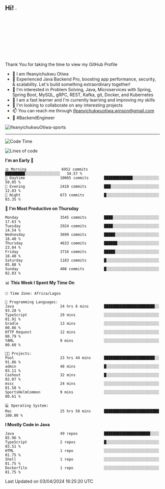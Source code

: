 <!-- BLOG-POST-LIST:START --><!-- BLOG-POST-LIST:END -->

## Hi! <img src="https://media.giphy.com/media/hvRJCLFzcasrR4ia7z/giphy.gif" width="4%"> 

Thank You for taking the time to view my GitHub Profile

- 👋 I am Ifeanyichukwu Otiwa
- 🚀 Experienced Java Backend Pro, boosting app performance, security, & scalability. Let's build something extraordinary together!
- 👀 I'm interested in Problem Solving, Java, Microservices with Spring, Spring Boot, MySQL, gRPC, REST, Kafka, git, Docker, and Kubernetes
- 🌱 I am a fast learner and I'm currently learning and improving my skills
- 💞️ I'm looking to collaborate on any interesting projects
- 📫 You can reach me through ifeanyichukwuotiwa.winson@gmail.com
- 🚀 #BackendEngineer

<p align="left" marginTop="10px"> <img src="https://komarev.com/ghpvc/?username=ifeanyichukwuOtiwa-sports&label=Profile%20views&color=0e75b6&style=for-the-badge" alt="ifeanyichukwuOtiwa-sports" /> </p>

***

<!--START_SECTION:waka-->
![Code Time](http://img.shields.io/badge/Code%20Time-2%2C367%20hrs%2052%20mins-blue)

![Lines of code](https://img.shields.io/badge/From%20Hello%20World%20I%27ve%20Written-4.6%20million%20lines%20of%20code-blue)

**I'm an Early 🐤** 

```text
🌞 Morning                6952 commits        █████████░░░░░░░░░░░░░░░░   34.57 % 
🌆 Daytime                10065 commits       █████████████░░░░░░░░░░░░   50.05 % 
🌃 Evening                2418 commits        ███░░░░░░░░░░░░░░░░░░░░░░   12.03 % 
🌙 Night                  673 commits         █░░░░░░░░░░░░░░░░░░░░░░░░   03.35 % 
```
📅 **I'm Most Productive on Thursday** 

```text
Monday                   3545 commits        ████░░░░░░░░░░░░░░░░░░░░░   17.63 % 
Tuesday                  2924 commits        ████░░░░░░░░░░░░░░░░░░░░░   14.54 % 
Wednesday                3699 commits        █████░░░░░░░░░░░░░░░░░░░░   18.40 % 
Thursday                 4633 commits        ██████░░░░░░░░░░░░░░░░░░░   23.04 % 
Friday                   3716 commits        █████░░░░░░░░░░░░░░░░░░░░   18.48 % 
Saturday                 1183 commits        █░░░░░░░░░░░░░░░░░░░░░░░░   05.88 % 
Sunday                   408 commits         █░░░░░░░░░░░░░░░░░░░░░░░░   02.03 % 
```


📊 **This Week I Spent My Time On** 

```text
🕑︎ Time Zone: Africa/Lagos

💬 Programming Languages: 
Java                     24 hrs 6 mins       ███████████████████████░░   93.28 % 
TypeScript               29 mins             ░░░░░░░░░░░░░░░░░░░░░░░░░   01.91 % 
Gradle                   13 mins             ░░░░░░░░░░░░░░░░░░░░░░░░░   00.86 % 
HTTP Request             12 mins             ░░░░░░░░░░░░░░░░░░░░░░░░░   00.79 % 
YAML                     9 mins              ░░░░░░░░░░░░░░░░░░░░░░░░░   00.60 % 

🐱‍💻 Projects: 
Pool                     23 hrs 44 mins      ███████████████████████░░   91.86 % 
admin                    48 mins             █░░░░░░░░░░░░░░░░░░░░░░░░   03.11 % 
Cashout                  32 mins             █░░░░░░░░░░░░░░░░░░░░░░░░   02.07 % 
mssc                     24 mins             ░░░░░░░░░░░░░░░░░░░░░░░░░   01.58 % 
SportsHelmCommon         9 mins              ░░░░░░░░░░░░░░░░░░░░░░░░░   00.61 % 

💻 Operating System: 
Mac                      25 hrs 50 mins      █████████████████████████   100.00 % 
```

**I Mostly Code in Java** 

```text
Java                     49 repos            █████████████████████░░░░   85.96 % 
TypeScript               2 repos             █░░░░░░░░░░░░░░░░░░░░░░░░   03.51 % 
HTML                     1 repo              ░░░░░░░░░░░░░░░░░░░░░░░░░   01.75 % 
Shell                    1 repo              ░░░░░░░░░░░░░░░░░░░░░░░░░   01.75 % 
Dockerfile               1 repo              ░░░░░░░░░░░░░░░░░░░░░░░░░   01.75 % 
```




 Last Updated on 03/04/2024 16:25:20 UTC
<!--END_SECTION:waka-->

<!--
<p align="center">
![trophy](https://github-profile-trophy.vercel.app/?username=ifeanyichukwuOtiwa-sports&theme=onedark) (https://github.com/ryo-ma/github-profile-trophy)
</p>
-->

<!---
ifeanyi-otiwa/ifeanyi-otiwa is a ✨ special ✨ repository because its `README.md` (this file) appears on your GitHub profile.
You can click the Preview link to take a look at your changes.
--->
